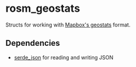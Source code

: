 # rosm_geostats

Structs for working with [Mapbox's geostats](https://github.com/mapbox/mapbox-geostats) format.

## Dependencies

- [serde_json](https://github.com/serde-rs/json) for reading and writing JSON
